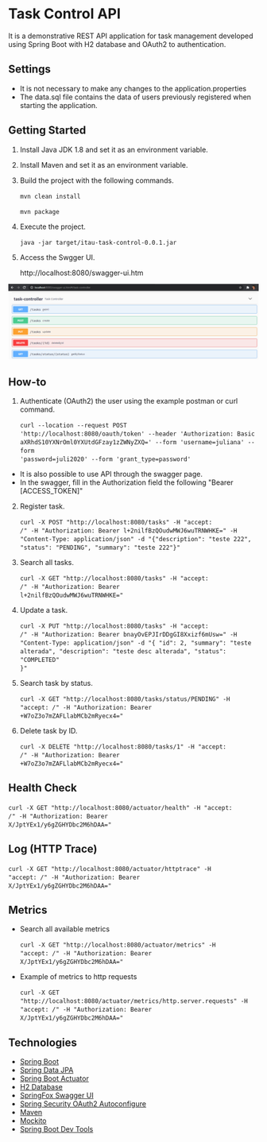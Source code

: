 
# Task Control API

It is a demonstrative REST API application for task management developed using Spring Boot with H2 database and OAuth2 to authentication.

## Settings
- It is not necessary to make any changes to the application.properties
- The data.sql file contains the data of users previously registered when starting the application.

## Getting Started

1. Install Java JDK 1.8 and set it as an environment variable.

2. Install Maven and set it as an environment variable.

3. Build the project with the following commands.

    <code>mvn clean install</code>

    <code>mvn package</code>

4. Execute the project.

    <code>java -jar target/itau-task-control-0.0.1.jar</code>

5. Access the Swgger UI.

    http://localhost:8080/swagger-ui.htm

![swagger-ui](https://github.com/ccfantini/task-control/blob/main/swagger.PNG)

## How-to

1. Authenticate (OAuth2) the user using the example postman or curl command.

    <code>curl --location --request POST 'http://localhost:8080/oauth/token' --header 'Authorization: Basic aXRhdS10YXNrOml0YXUtdGFzay1zZWNyZXQ=' --form 'username=juliana' --form 'password=juli2020' --form 'grant_type=password'</code>

* It is also possible to use API through the swagger page.
* In the swagger, fill in the Authorization field the following "Bearer [ACCESS_TOKEN]"

2. Register task.

    <code>curl -X POST "http://localhost:8080/tasks" -H "accept: */*" -H "Authorization: Bearer l+2nilfBzQOudwMWJ6wuTRNWHKE=" -H "Content-Type: application/json" -d "{\"description\": \"teste 222\", \"status\": \"PENDING\", \"summary\": \"teste 222\"}"</code>

3. Search all tasks.

    <code>curl -X GET "http://localhost:8080/tasks" -H "accept: */*" -H "Authorization: Bearer l+2nilfBzQOudwMWJ6wuTRNWHKE="</code>

4. Update a task.

    <code>curl -X PUT "http://localhost:8080/tasks" -H "accept: */*" -H "Authorization: Bearer bnayOvEPJIrDDgGI8Xxizf6mUsw=" -H "Content-Type: application/json" -d "{ \"id\": 2, \"summary\": \"teste alterada\", \"description\": \"teste desc alterada\", \"status\": \"COMPLETED\" }"</code>

5. Search task by status.

    <code>curl -X GET "http://localhost:8080/tasks/status/PENDING" -H "accept: */*" -H "Authorization: Bearer +W7oZ3o7mZAFLlabMCb2mRyecx4="</code>

6. Delete task by ID.

    <code>curl -X DELETE "http://localhost:8080/tasks/1" -H "accept: */*" -H "Authorization: Bearer +W7oZ3o7mZAFLlabMCb2mRyecx4="</code>

## Health Check

   <code>curl -X GET "http://localhost:8080/actuator/health" -H "accept: */*" -H "Authorization: Bearer X/JptYEx1/y6gZGHYDbc2M6hDAA="</code>

## Log (HTTP Trace)

   <code>curl -X GET "http://localhost:8080/actuator/httptrace" -H "accept: */*" -H "Authorization: Bearer X/JptYEx1/y6gZGHYDbc2M6hDAA="</code>

## Metrics
    
* Search all available metrics
   
   <code>curl -X GET "http://localhost:8080/actuator/metrics" -H "accept: */*" -H "Authorization: Bearer X/JptYEx1/y6gZGHYDbc2M6hDAA="</code>
        
* Example of metrics to http requests
   
   <code>curl -X GET "http://localhost:8080/actuator/metrics/http.server.requests" -H "accept: */*" -H "Authorization: Bearer X/JptYEx1/y6gZGHYDbc2M6hDAA="</code>

## Technologies

   * [Spring Boot](https://spring.io/projects/spring-boot)
   * [Spring Data JPA](https://spring.io/projects/spring-data-jpa)
   * [Spring Boot Actuator](https://docs.spring.io/spring-boot/docs/current/reference/html/production-ready-features.html)
   * [H2 Database](https://www.h2database.com/html/main.html)
   * [SpringFox Swagger UI](https://springfox.github.io/springfox/docs/current/#springfox-swagger-ui)
   * [Spring Security OAuth2 Autoconfigure](https://docs.spring.io/spring-security-oauth2-boot/docs/2.0.0.RC2/reference/htmlsingle/)
   * [Maven](https://maven.apache.org/)
   * [Mockito](https://site.mockito.org/)
   * [Spring Boot Dev Tools](https://docs.spring.io/spring-boot/docs/1.5.16.RELEASE/reference/html/using-boot-devtools.html)



